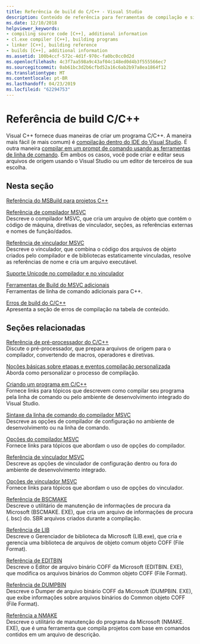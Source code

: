 ```yaml
---
title: Referência de build do C/C++ - Visual Studio
description: Conteúdo de referência para ferramentas de compilação e sistema de projeto de C/C++ no Visual Studio.
ms.date: 12/10/2018
helpviewer_keywords:
- compiling source code [C++], additional information
- cl.exe compiler [C++], building programs
- linker [C++], building reference
- builds [C++], additional information
ms.assetid: 100b4ccf-572c-4d1f-970c-fa0bc0cc0d2d
ms.openlocfilehash: 4c3f7aa598a9c43af04c148ed0d4b3f555566ec7
ms.sourcegitcommit: 0ab61bc3d2b6cfbd52a16c6ab2b97a8ea1864f12
ms.translationtype: MT
ms.contentlocale: pt-BR
ms.lasthandoff: 04/23/2019
ms.locfileid: "62294753"
---
```

# <a name="cc-building-reference"></a>Referência de build C/C++

Visual C++ fornece duas maneiras de criar um programa C/C++. A maneira mais fácil (e mais comum) é [compilação dentro do IDE do Visual Studio](../creating-and-managing-visual-cpp-projects.md). É outra maneira [compilar em um prompt de comando usando as ferramentas de linha de comando](../building-on-the-command-line.md). Em ambos os casos, você pode criar e editar seus arquivos de origem usando o Visual Studio ou um editor de terceiros de sua escolha.

## <a name="in-this-section"></a>Nesta seção

[Referência do MSBuild para projetos C++](msbuild-visual-cpp-overview.md)

[Referência de compilador MSVC](compiling-a-c-cpp-program.md)<br/>
Descreve o compilador MSVC, que cria um arquivo de objeto que contém o código de máquina, diretivas de vinculador, seções, as referências externas e nomes de função/dados.

[Referência de vinculador MSVC](linking.md)<br/>
Descreve o vinculador, que combina o código dos arquivos de objeto criados pelo compilador e de bibliotecas estaticamente vinculadas, resolve as referências de nome e cria um arquivo executável.

[Suporte Unicode no compilador e no vinculador](unicode-support-in-the-compiler-and-linker.md)

[Ferramentas de Build do MSVC adicionais](c-cpp-build-tools.md)<br/>
Ferramentas de linha de comando adicionais para C++.

[Erros de build do C/C++](../../error-messages/compiler-errors-1/c-cpp-build-errors.md)<br/>
Apresenta a seção de erros de compilação na tabela de conteúdo.

## <a name="related-sections"></a>Seções relacionadas

[Referência de pré-processador do C/C++](../../preprocessor/c-cpp-preprocessor-reference.md)<br/>
Discute o pré-processador, que prepara arquivos de origem para o compilador, convertendo de macros, operadores e diretivas.

[Noções básicas sobre etapas e eventos compilação personalizada](../understanding-custom-build-steps-and-build-events.md)<br/>
Aborda como personalizar o processo de compilação.

[Criando um programa em C/C++](../projects-and-build-systems-cpp.md)<br/>
Fornece links para tópicos que descrevem como compilar seu programa pela linha de comando ou pelo ambiente de desenvolvimento integrado do Visual Studio.

[Sintaxe da linha de comando do compilador MSVC](compiler-command-line-syntax.md)<br/>
Descreve as opções de compilador de configuração no ambiente de desenvolvimento ou na linha de comando.

[Opções do compilador MSVC](compiler-options.md)<br/>
Fornece links para tópicos que abordam o uso de opções do compilador.

[Referência de vinculador MSVC](linking.md)<br/>
Descreve as opções de vinculador de configuração dentro ou fora do ambiente de desenvolvimento integrado.

[Opções de vinculador MSVC](linker-options.md)<br/>
Fornece links para tópicos que abordam o uso de opções do vinculador.

[Referência de BSCMAKE](bscmake-reference.md)<br/>
Descreve o utilitário de manutenção de informações de procura da Microsoft (BSCMAKE. EXE), que cria um arquivo de informações de procura (. bsc) do. SBR arquivos criados durante a compilação.

[Referência de LIB](lib-reference.md)<br/>
Descreve o Gerenciador de biblioteca da Microsoft (LIB.exe), que cria e gerencia uma biblioteca de arquivos de objeto comum objeto COFF (File Format).

[Referência de EDITBIN](editbin-reference.md)<br/>
Descreve o Editor de arquivo binário COFF da Microsoft (EDITBIN. EXE), que modifica os arquivos binários do Common objeto COFF (File Format).

[Referência de DUMPBIN](dumpbin-reference.md)<br/>
Descreve o Dumper de arquivo binário COFF da Microsoft (DUMPBIN. EXE), que exibe informações sobre arquivos binários do Common objeto COFF (File Format).

[Referência a NMAKE](nmake-reference.md)<br/>
Descreve o utilitário de manutenção do programa da Microsoft (NMAKE. EXE), que é uma ferramenta que compila projetos com base em comandos contidos em um arquivo de descrição.
